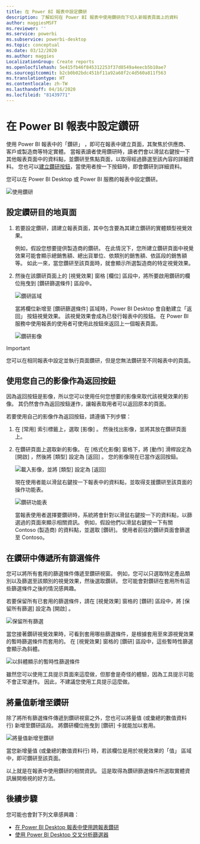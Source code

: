 ```yaml
---
title: 在 Power BI 報表中設定鑽研
description: 了解如何在 Power BI 報表中使用鑽研向下切入新報表頁面上的資料
author: maggiesMSFT
ms.reviewer: ''
ms.service: powerbi
ms.subservice: powerbi-desktop
ms.topic: conceptual
ms.date: 03/12/2020
ms.author: maggies
LocalizationGroup: Create reports
ms.openlocfilehash: 5e415fb46f845312253f37d8549a4eecb5b10ae7
ms.sourcegitcommit: b2cb0b02bdc451bf11a92a68f2c4d560a811f563
ms.translationtype: HT
ms.contentlocale: zh-TW
ms.lasthandoff: 04/16/2020
ms.locfileid: "81439771"
---
```

# <a name="set-up-drill-through-in-power-bi-reports"></a>在 Power BI 報表中設定鑽研
使用 Power BI 報表中的「鑽研」  ，即可在報表中建立頁面，其聚焦於供應商、客戶或製造商等特定實體。 當報表讀者使用鑽研時，讀者們會以滑鼠右鍵按一下其他報表頁面中的資料點，並鑽研至焦點頁面，以取得經過篩選至該內容的詳細資料。 您也可以[建立鑽研按鈕](desktop-drill-through-buttons.md)，當使用者按一下按鈕時，即會鑽研到詳細資料。

您可以在 Power BI Desktop 或 Power BI 服務的報表中設定鑽研。

![使用鑽研](media/desktop-drillthrough/power-bi-drill-through-right-click.png)

## <a name="set-up-the-drill-through-destination-page"></a>設定鑽研目的地頁面
1. 若要設定鑽研，請建立報表頁面，其中包含要為其建立鑽研的實體類型視覺效果。 

    例如，假設您想要提供製造商的鑽研。 在此情況下，您所建立鑽研頁面中視覺效果可能會顯示總銷售額、總出貨單位、依類別的銷售額、依區段的銷售額等。 如此一來，當您鑽研至該頁面時，就會顯示所選製造商的特定視覺效果。

2. 然後在該鑽研頁面上的 [視覺效果]  窗格 [欄位]  區段中，將所要啟用鑽研的欄位拖曳到 [鑽研篩選條件]  區段中。

    ![鑽研區域](media/desktop-drillthrough/drillthrough_02.png)

    當將欄位新增至 [鑽研篩選條件]  區域時，Power BI Desktop 會自動建立「返回」  按鈕視覺效果。 該視覺效果會成為已發行報表中的按鈕。 在 Power BI 服務中使用報表的使用者可使用此按鈕來返回上一個報表頁面。

    ![鑽研影像](media/desktop-drillthrough/drillthrough_03.png)

> [!IMPORTANT]
> 您可以在相同報表中設定並執行頁面鑽研，但是您無法鑽研至不同報表中的頁面。  



## <a name="use-your-own-image-for-a-back-button"></a>使用您自己的影像作為返回按鈕    
 因為返回按鈕是影像，所以您可以使用任何您想要的影像來取代該視覺效果的影像。 其仍然會作為返回按鈕運作，讓報表取用者可以返回原本的頁面。 

若要使用自己的影像作為返回按鈕，請遵循下列步驟：

1. 在 [常用]  索引標籤上，選取 [影像]  。 然後找出影像，並將其放在鑽研頁面上。

2. 在鑽研頁面上選取新的影像。 在 [格式化影像]  窗格下，將 [動作]  滑桿設定為 [開啟]  ，然後將 [類型]  設定為 [返回]  。 您的影像現在已當作返回按鈕。

    ![載入影像，並將 [類型] 設定為 [返回]](media/desktop-drillthrough/drillthrough_05.png)

    
     現在使用者能以滑鼠右鍵按一下報表中的資料點，並取得支援鑽研至該頁面的操作功能表。 

    ![鑽研功能表](media/desktop-drillthrough/drillthrough_04.png)

    當報表使用者選擇要鑽研時，系統將會針對以滑鼠右鍵按一下的資料點，以篩選過的頁面來顯示相關資訊。 例如，假設他們以滑鼠右鍵按一下有關 Contoso (製造商) 的資料點，並選取 [鑽研]。 使用者前往的鑽研頁面會篩選至 Contoso。

## <a name="pass-all-filters-in-drill-through"></a>在鑽研中傳遞所有篩選條件

您可以將所有套用的篩選條件傳遞至鑽研視窗。 例如，您可以只選取特定產品類別以及篩選至該類別的視覺效果，然後選取鑽研。 您可能會對鑽研在套用所有這些篩選條件之後的情況感興趣。

若要保留所有已套用的篩選條件，請在 [視覺效果]  窗格的 [鑽研]  區段中，將 [保留所有篩選]  設定為 [開啟]  。 

![保留所有篩選](media/desktop-drillthrough/drillthrough_06.png)

當您接著鑽研視覺效果時，可看到套用哪些篩選條件，是根據套用至來源視覺效果的暫時篩選條件而套用的。 在 [視覺效果]  窗格的 [鑽研]  區段中，這些暫時性篩選會顯示為斜體。 

![以斜體顯示的暫時性篩選條件](media/desktop-drillthrough/drillthrough_07.png)

雖然您可以使用工具提示頁面來這麼做，但那會是奇怪的體驗，因為工具提示可能不會正常運作。 因此，不建議您使用工具提示這麼做。

## <a name="add-a-measure-to-drill-through"></a>將量值新增至鑽研

除了將所有篩選條件傳遞到鑽研視窗之外，您也可以將量值 (或彙總的數值資料行) 新增至鑽研區段。 將鑽研欄位拖曳到 [鑽研]  卡就能加以套用。 

![將量值新增至鑽研](media/desktop-drillthrough/drillthrough_08.png)

當您新增量值 (或彙總的數值資料行) 時，若該欄位是用於視覺效果的「值」  區域中，即可鑽研至該頁面。

以上就是在報表中使用鑽研的相關資訊。 這是取得為鑽研篩選條件所選取實體資訊展開檢視的好方法。

## <a name="next-steps"></a>後續步驟

您可能也會對下列文章感興趣：

* [在 Power BI Desktop 報表中使用跨報表鑽研](desktop-cross-report-drill-through.md)
* [使用 Power BI Desktop 交叉分析篩選器](visuals/power-bi-visualization-slicers.md)

